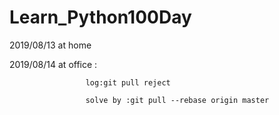 # Learn_Python100Day
2019/08/13 at home


2019/08/14 at office :

                     log:git pull reject

                     solve by :git pull --rebase origin master
                     
